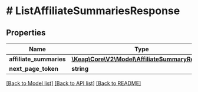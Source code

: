 # # ListAffiliateSummariesResponse

## Properties

Name | Type | Description | Notes
------------ | ------------- | ------------- | -------------
**affiliate_summaries** | [**\Keap\Core\V2\Model\AffiliateSummaryRecord[]**](AffiliateSummaryRecord.md) |  | [optional]
**next_page_token** | **string** |  | [optional]

[[Back to Model list]](../../README.md#models) [[Back to API list]](../../README.md#endpoints) [[Back to README]](../../README.md)
